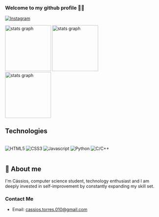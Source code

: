 ### Welcome to my github profile 🧑‍💻

[![Instagram](https://img.shields.io/badge/Instagram-E4405F?style=for-the-badge&logo=instagram&logoColor=white)](https://instagram.com/jose_cassios)

<div align="left">
  <img src="https://github-readme-stats.vercel.app/api?username=jose-cassios&cons=true&theme=merko&hide_border=true" height="150" alt="stats graph"/>
  <img src="https://github-readme-streak-stats.herokuapp.com/?user=jose-cassios&theme=merko&hide_border=true" height="150" alt="stats graph"/><br>
  <img src = "https://github-readme-stats.vercel.app/api/top-langs/?username=jose-cassios&layout=compact&langs_count=6&theme=default" height="150" alt="stats graph" />
</div>
</p>


## Technologies

<div style="display: inline_block"><br/>
    <img align="center" alt="HTML5" src="https://img.shields.io/badge/HTML5-E34F26?style=for-the-badge&logo=html5&logoColor=white">
    <img align="center" alt="CSS3" src="https://img.shields.io/badge/CSS-239120?&style=for-the-badge&logo=css3&logoColor=white">
    <img align="center" alt="Javascript" src="https://img.shields.io/badge/JavaScript-F7DF1E?style=for-the-badge&logo=javascript&logoColor=black">
    <img align="center" alt="Python" src="https://img.shields.io/badge/Python-3776AB?style=for-the-badge&logo=python&logoColor=white">
    <img align="center" alt="C/C++" src="https://img.shields.io/badge/C%2B%2B-00599C?style=for-the-badge&logo=c%2B%2B&logoColor=white">

</div>
<br/>

## 🚀 About me
I'm Cássios, computer science student, technology enthusiast and I am deeply invested in self-improvement by constantly expanding my skill set.

### Contact Me
- Email: cassios.torres.010@gmail.com
